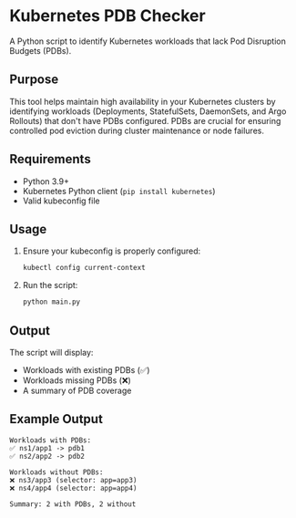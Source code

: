 # Kubernetes PDB Checker

A Python script to identify Kubernetes workloads that lack Pod Disruption Budgets (PDBs).

## Purpose

This tool helps maintain high availability in your Kubernetes clusters by identifying workloads (Deployments, StatefulSets, DaemonSets, and Argo Rollouts) that don't have PDBs configured. PDBs are crucial for ensuring controlled pod eviction during cluster maintenance or node failures.

## Requirements

- Python 3.9+
- Kubernetes Python client (`pip install kubernetes`)
- Valid kubeconfig file

## Usage

1. Ensure your kubeconfig is properly configured:
   ```bash
   kubectl config current-context
   ```

2. Run the script:
   ```bash
   python main.py
   ```

## Output

The script will display:
- Workloads with existing PDBs (✅)
- Workloads missing PDBs (❌)
- A summary of PDB coverage

## Example Output

```
Workloads with PDBs:
✅ ns1/app1 -> pdb1
✅ ns2/app2 -> pdb2

Workloads without PDBs:
❌ ns3/app3 (selector: app=app3)
❌ ns4/app4 (selector: app=app4)

Summary: 2 with PDBs, 2 without
``` 